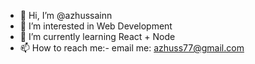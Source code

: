 - 👋 Hi, I’m @azhussainn
- 👀 I’m interested in Web Development
- 🌱 I’m currently learning React +  Node
- 📫 How to reach me:- email me: azhuss77@gmail.com

<!---
azhussainn/azhussainn is a ✨ special ✨ repository because its `README.md` (this file) appears on your GitHub profile.
You can click the Preview link to take a look at your changes.
--->
